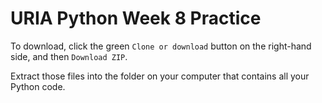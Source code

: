 URIA Python Week 8 Practice
===========================

To download, click the green `Clone or download` button on the right-hand side, and then `Download ZIP`.

Extract those files into the folder on your computer that contains all your Python code.
